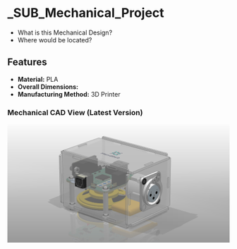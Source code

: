 # _SUB_Mechanical_Project

- What is this Mechanical Design? 
- Where would be located?

## Features

- __Material:__ PLA
- __Overall Dimensions:__
- __Manufacturing Method:__ 3D Printer


### Mechanical CAD View (Latest Version)

![_CADView_MECH_vX-YYYYMMDD](https://github.com/mend0z0/Blender/blob/main/Document/Media%20Content/Hardware%20Pictures/CAD%20View%20Mechanical/_CADView_MECH_Blender_v1.0.png)
